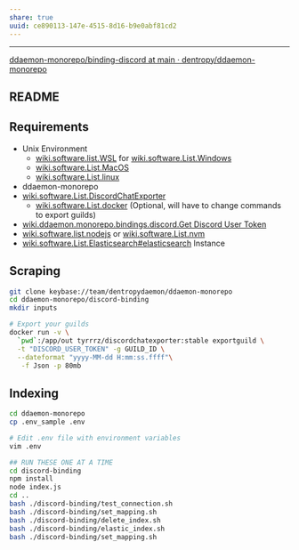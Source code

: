 ```yaml
---
share: true
uuid: ce890113-147e-4515-8d16-b9e0abf81cd2
---
```

---
[ddaemon-monorepo/binding-discord at main · dentropy/ddaemon-monorepo](https://github.com/dentropy/ddaemon-monorepo/tree/main/binding-discord)

## README

## Requirements

* Unix Environment
  * [wiki.software.list.WSL](/undefined) for [wiki.software.List.Windows](/undefined)
  * [wiki.software.List.MacOS](/undefined)
  * [wiki.software.List.linux](/undefined)
* ddaemon-monorepo
* [wiki.software.List.DiscordChatExporter](/undefined)
  * [wiki.software.List.docker](/undefined) (Optional, will have to change commands to export guilds)
* [wiki.ddaemon.monorepo.bindings.discord.Get Discord User Token](/undefined)
* [wiki.software.list.nodejs](/undefined) or [wiki.software.List.nvm](/undefined)
* [wiki.software.List.Elasticsearch#elasticsearch](/undefined) Instance

## Scraping

``` bash
git clone keybase://team/dentropydaemon/ddaemon-monorepo
cd ddaemon-monorepo/discord-binding
mkdir inputs

# Export your guilds
docker run -v \
  `pwd`:/app/out tyrrrz/discordchatexporter:stable exportguild \
  -t "DISCORD_USER_TOKEN" -g GUILD_ID \
  --dateformat "yyyy-MM-dd H:mm:ss.ffff"\
   -f Json -p 80mb
```

## Indexing 

``` bash
cd ddaemon-monorepo
cp .env_sample .env

# Edit .env file with environment variables
vim .env

## RUN THESE ONE AT A TIME
cd discord-binding
npm install
node index.js
cd ..
bash ./discord-binding/test_connection.sh
bash ./discord-binding/set_mapping.sh
bash ./discord-binding/delete_index.sh
bash ./discord-binding/elastic_index.sh
bash ./discord-binding/set_mapping.sh
```
